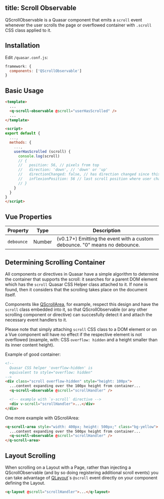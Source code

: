 title: Scroll Observable
---
QScrollObservable is a Quasar component that emits a `scroll` event whenever the user scrolls the page or overflowed container with `.scroll` CSS class applied to it.

## Installation
Edit `/quasar.conf.js`:
```js
framework: {
  components: ['QScrollObservable']
}
```

## Basic Usage
```html
<template>
  ...
  <q-scroll-observable @scroll="userHasScrolled" />
  ...
</template>

<script>
export default {
  ...,
  methods: {
    ...,
    userHasScrolled (scroll) {
      console.log(scroll)
      // {
      //   position: 56, // pixels from top
      //   direction: 'down', // 'down' or 'up'
      //   directionChanged: false, // has direction changed since this handler was called?
      //   inflexionPosition: 56 // last scroll position where user changed scroll direction
      // }
    }
  }
}
</script>
```

## Vue Properties

| Property | Type | Description |
| --- | --- | --- |
| `debounce` | Number | (v0.17+) Emitting the event with a custom debounce. "0" means no debounce. |

## Determining Scrolling Container
All components or directives in Quasar have a simple algorithm to determine the container that supports the scroll: it searches for a parent DOM element which has the `scroll` Quasar CSS Helper class attached to it. If none is found, then it considers that the scrolling takes place on the document itself.

Components like [QScrollArea](/components/scroll-area.html), for example, respect this design and have the `scroll` class embedded into it, so that QScrollObservable (or any other scrolling component or directive) can succesfully detect it and attach the necessary event handlers to it.

Please note that simply attaching `scroll` CSS class to a DOM element or on a Vue component will have no effect if the respective element is not overflowed (example, with: CSS `overflow: hidden` and a height smaller than its inner content height).

Example of good container:
```html
<!--
  Quasar CSS helper 'overflow-hidden' is
  equivalent to style="overflow: hidden"
-->
<div class="scroll overflow-hidden" style="height: 100px">
  ...content expanding over the 100px height from container...
  <q-scroll-observable @scroll="scrollHandler" />

  <!-- example with `v-scroll` directive -->
  <div v-scroll="scrollHandler">...</div>
</div>
```

One more example with QScrollArea:
```html
<q-scroll-area style="width: 400px; height: 500px;" class="bg-yellow">
  ...content expanding over the 500px height from container...
  <q-scroll-observable @scroll="scrollHandler" />
</q-scroll-area>
```

## Layout Scrolling
When scrolling on a Layout with a Page, rather than injecting a QScrollObservable (and by so doing registering additional scroll events) you can take advantage of [QLayout](/components/layout.html)´s `@scroll` event directly on your component defining the Layout.

```html
<q-layout @scroll="scrollHandler">...</q-layout>
```
